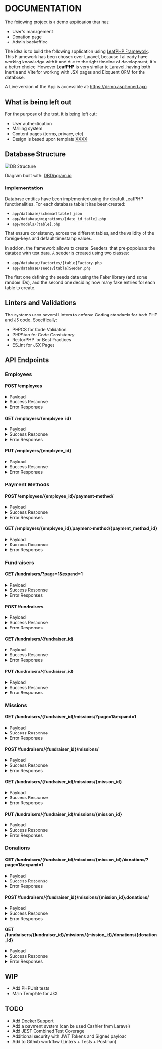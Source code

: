 # DOCUMENTATION

The following project is a demo application that has:
* User's management
* Donation page
* Admin backoffice

The idea is to build the following application using 
[LeafPHP Framework](https://leafphp.dev/). This Framework has been chosen 
over Laravel, because I already have working knowledge with it and due to 
the tight timeline of development, it's a better choice. However 
**LeafPHP** is very similar to Laravel, having both Inertia 
and Vite for working with JSX pages and Eloquent ORM for the database.

A Live version of the App is accessible at: https://demo.asplanned.app
## What is being left out

For the purpose of the test, it is being left out:

* User authentication
* Mailing system
* Content pages (terms, privacy, etc)
* Design is based upon template [XXXX]()

## Database Structure

![DB Structure](assets/images/ACME-DB-Structure.png)

Diagram built with: [DBDiagram.io](https://dbdiagram.io/)


### Implementation

Database entities have been implemented using the deafult LeafPHP 
functionalities. For each database table it has been created:

* `app/database/schema/[table].json`
* `app/database/migrations/[date_id_table].php`
* `app/models/[table].php`

That ensure consistency across the different tables, and the validity
of the foreign-keys and default timestamp values.

In addion, the framework allows to create 'Seeders' that pre-popoluate
the databse with test data. A seeder is created using two classes:

* `app/database/factories/[table]Factory.php`
* `app/database/seeds/[table]Seeder.php`

The first one defining the seeds data using the Faker library (and some
random IDs), and the second one deciding how many fake entries for each
table to create.

## Linters and Validations

The systems uses several Linters to enforce Coding standards for both
PHP and JS code. Specifically:

* PHPCS for Code Validation
* PHPStan for Code Consistency
* RectorPHP for Best Practices
* ESLint for JSX Pages


## API Endpoints

### Employees

#### POST /employees

<details>
    <summary>Payload</summary>

```json
{
  "username": "test.foo",
  "email": "test.foo@example.org",
  "first_name": "Test",
  "last_name": "Food",
  "role": "Software Developer",
  "department": "IT"
}
```
</details>

<details>
    <summary>Success Response</summary>

```json
{
  "id": 1,
  "username": "test.foo",
  "email": "test.foo@example.org",
  "first_name": "Test",
  "last_name": "Food",
  "role": "Software Developer",
  "department": "IT",
  "created_at": "2024-06-17T21:58:00.000000Z",
  "updated_at": "2024-06-17T21:58:36.000000Z"
}
```
</details>

<details>
    <summary>Error Responses</summary>

- 406 Not valid data
- 422 Missing mandatory field
- 500 Exception
</details>

#### GET /employees/{employee_id}

<details>
    <summary>Payload</summary>

```
No payload
```
</details>

<details>
    <summary>Success Response</summary>

```json
{
  "id": 1,
  "username": "test.foo",
  "email": "test.foo@example.org",
  "first_name": "Test",
  "last_name": "Food",
  "role": "7VkIem3Tpi",
  "department": "xs7eJHLqoH",
  "created_at": "2024-06-17T21:58:00.000000Z",
  "updated_at": "2024-06-17T21:58:36.000000Z"
}
```
</details>

<details>
    <summary>Error Responses</summary>

- 404 Not found
- 406 Not valid data
- 422 Missing mandatory field
- 500 Exception
</details>

#### PUT /employees/{employee_id}

<details>
    <summary>Payload</summary>

```json
{
  "username": "updated.foo",
  "email": "updated.foo@example.org",
  "first_name": "Updated",
  "last_name": "Foo",
  "role": "Senior Developer",
  "department": "Engineering"
}
```
</details>

<details>
    <summary>Success Response</summary>

```
204 No Content
```
</details>

<details>
    <summary>Error Responses</summary>

- 404 Not found
- 406 Not valid data
- 422 Missing mandatory field
- 500 Exception
</details>

### Payment Methods


#### POST /employees/{employee_id}/payment-method/

<details>
    <summary>Payload</summary>

```json
{
  "type": "credit_card",
  "cc_number": "4111111111111111",
  "cc_ccv": "123",
  "expiration_month": "12",
  "expiration_year": "2025"
}
```
</details>

<details>
    <summary>Success Response</summary>

```json
{
  "id": 1,
  "employee_id": 1,
  "type": "credit_card",
  "cc_number": "4111111111111111",
  "cc_ccv": "123",
  "expiration_month": "12",
  "expiration_year": "2025",
  "created_at": "2024-06-17T21:58:00.000000Z",
  "updated_at": "2024-06-17T21:58:36.000000Z"
}
```
</details>

<details>
    <summary>Error Responses</summary>

- 406 Not valid data
- 422 Missing mandatory field
- 500 Exception
</details>

#### GET /employees/{employee_id}/payment-method/{payment_method_id}

<details>
    <summary>Payload</summary>

```
No payload
```
</details>

<details>
    <summary>Success Response</summary>

```json
{
  "id": 1,
  "employee_id": 1,
  "type": "credit_card",
  "cc_number": "4111111111111111",
  "cc_ccv": "123",
  "expiration_month": "12",
  "expiration_year": "2025",
  "created_at": "2024-06-17T21:58:00.000000Z",
  "updated_at": "2024-06-17T21:58:36.000000Z"
}
```
</details>

<details>
    <summary>Error Responses</summary>

- 404 Not found
- 406 Not valid data
- 422 Missing mandatory field
- 500 Exception
</details>

### Fundraisers


#### GET /fundraisers/?page=1&expand=1

<details>
    <summary>Payload</summary>

```
No payload
```

</details>

<details>
    <summary>Success Response</summary>

```json
{
  "fundraisers": [
    {
      "id": 2,
      "employee_id": 1,
      "name": "Test Fundraiser",
      "website": "https://www.testwebsite.com",
      "description": "This is a Test Fundraiser inserted from API",
      "goal_amount": 3000,
      "goal_currency": "EUR",
      "goal_end_date": "2024-12-31T00:00:00.000000Z",
      "created_at": "2024-06-17T21:58:37.000000Z",
      "updated_at": "2024-06-17T21:58:37.000000Z"
    },
    {
      "id": 1,
      "employee_id": 1,
      "name": "Test Change name 1",
      "website": "https://www.test.foo",
      "description": "Random Description change for Fundraiser",
      "goal_amount": 10000,
      "goal_currency": "USD",
      "goal_end_date": "2025-05-19T23:30:27.000000Z",
      "created_at": "2024-06-17T21:58:01.000000Z",
      "updated_at": "2024-06-17T21:58:37.000000Z"
    }
  ],
  "_collections": {
    "employees": {
      "1": {
        "id": 1,
        "username": "test.foo",
        "email": "test.foo@example.org",
        "first_name": "Test",
        "last_name": "Food",
        "role": "7VkIem3Tpi",
        "department": "xs7eJHLqoH",
        "created_at": "2024-06-17T21:58:00.000000Z",
        "updated_at": "2024-06-17T21:58:36.000000Z"
      }
    }
  },
  "_pages": {
    "current": 1,
    "total": 1
  }
}
```

</details>

<details>
    <summary>Error Responses</summary>

- 404 Not found
```json
{
  "fundraisers": [],
  "_collections": [],
  "_pages": {
    "current": 5,
    "total": 1
  }
}
```
- 406 Not valid data
- 422 Missing mandatory field
- 500 Exception

</details>

#### POST /fundraisers

<details>
    <summary>Payload</summary>

```json
{
  "employee_id": 1,
  "name": "Test Fundraiser",
  "website": "https://www.testwebsite.com",
  "description": "This is a Test Fundraiser inserted from API",
  "goal_amount": 3000,
  "goal_currency": "EUR",
  "goal_end_date": "2024-12-31T00:00:00.01Z"
}
```

</details>

<details>
    <summary>Success Response</summary>

```json
{
  "employee_id": 1,
  "name": "Test Fundraiser",
  "website": "https://www.testwebsite.com",
  "description": "This is a Test Fundraiser inserted from API",
  "goal_amount": 3000,
  "goal_currency": "EUR",
  "goal_end_date": "2024-12-31T00:00:00.000000Z",
  "updated_at": "2024-06-17T22:08:17.000000Z",
  "created_at": "2024-06-17T22:08:17.000000Z",
  "id": 3
}
```

</details>

<details>
    <summary>Error Responses</summary>

- 406 Not valid data
- 422 Missing mandatory field
- 500 Exception

</details>

#### GET /fundraisers/{fundraiser_id}

<details>
    <summary>Payload</summary>

```
No payload

```

</details>

<details>
    <summary>Success Response</summary>

```json
{
  "id": 1,
  "employee_id": 2,
  "name": "Keeling, Balistreri and Conn",
  "website": "https://www.farrell.com",
  "description": "Adipisci quidem ducimus beatae aut consequatur totam autem. Voluptatem et architecto nihil rerum accusamus. Esse architecto atque quia.",
  "goal_amount": 13705,
  "goal_currency": "EUR",
  "goal_end_date": "2025-05-22T23:34:30.000000Z",
  "created_at": "2024-06-17T14:54:31.000000Z",
  "updated_at": "2024-06-17T14:54:31.000000Z"
}
```

</details>

<details>
    <summary>Error Responses</summary>

- 404 Not found
- 406 Not valid data
- 422 Missing mandatory field
- 500 Exception

</details>

#### PUT /fundraisers/{fundraiser_id}

<details>
    <summary>Payload</summary>

```json
{
  "name": "Updated Fundraiser",
  "website": "https://www.updatedwebsite.com",
  "description": "Updated description",
  "goal_amount": 5000,
  "goal_currency": "USD",
  "goal_end_date": "2025-12-31T00:00:00.01Z"
}
```

</details>

<details>
    <summary>Success Response</summary>

```
204 No Content
```

</details>

<details>
    <summary>Error Responses</summary>

- 404 Not found
- 406 Not valid data
- 422 Missing mandatory field
- 500 Exception
</details>

### Missions


#### GET /fundraisers/{fundraiser_id}/missions/?page=1&expand=1

<details>
    <summary>Payload</summary>

```
No payload
```

</details>

<details>
    <summary>Success Response</summary>

```json
{
  "missions": [
    {
      "id": 2,
      "employee_id": 1,
      "fundraiser_id": 1,
      "name": "Test Mission",
      "website": "https://www.testwebsite.com",
      "description": "This is a Test Mission inserted from API",
      "goal_amount": 3000,
      "goal_currency": "EUR",
      "goal_end_date": "2024-12-31T00:00:00.000000Z",
      "created_at": "2024-06-17T21:58:37.000000Z",
      "updated_at": "2024-06-17T21:58:37.000000Z"
    },
    {
      "id": 1,
      "employee_id": 1,
      "fundraiser_id": 1,
      "name": "Test Change name 1",
      "website": "https://www.test.foo",
      "description": "Random Description change for Mission",
      "goal_amount": 10000,
      "goal_currency": "USD",
      "goal_end_date": "2025-05-19T23:30:27.000000Z",
      "created_at": "2024-06-17T21:58:01.000000Z",
      "updated_at": "2024-06-17T21:58:37.000000Z"
    }
  ],
  "_collections": {
    "employees": {
      "1": {
        "id": 1,
        "username": "test.foo",
        "email": "test.foo@example.org",
        "first_name": "Test",
        "last_name": "Food",
        "role": "7VkIem3Tpi",
        "department": "xs7eJHLqoH",
        "created_at": "2024-06-17T21:58:00.000000Z",
        "updated_at": "2024-06-17T21:58:36.000000Z"
      }
    },
    "fundraisers": {
      "1": {
        "id": 1,
        "employee_id": 1,
        "name": "Test Fundraiser",
        "website": "https://www.testwebsite.com",
        "description": "This is a Test Fundraiser inserted from API",
        "goal_amount": 3000,
        "goal_currency": "EUR",
        "goal_end_date": "2024-12-31T00:00:00.000000Z",
        "created_at": "2024-06-17T21:58:01.000000Z",
        "updated_at": "2024-06-17T21:58:37.000000Z"
      }
    }
  },
  "_pages": {
    "current": 1,
    "total": 1
  }
}
```

</details>

<details>
    <summary>Error Responses</summary>

- 404 Not found
```json
{
  "missions": [],
  "_collections": [],
  "_pages": {
    "current": 5,
    "total": 1
  }
}
```
- 406 Not valid data
- 422 Missing mandatory field
- 500 Exception

</details>

#### POST /fundraisers/{fundraiser_id}/missions/

<details>
    <summary>Payload</summary>

```json
{
  "employee_id": 1,
  "name": "Test Mission",
  "website": "https://www.testwebsite.com",
  "description": "This is a Test Mission inserted from API",
  "goal_amount": 3000,
  "goal_currency": "EUR",
  "goal_end_date": "2024-12-31T00:00:00.01Z"
}
```

</details>

<details>
    <summary>Success Response</summary>

```json
{
  "employee_id": 1,
  "fundraiser_id": 1,
  "name": "Test Mission",
  "website": "https://www.testwebsite.com",
  "description": "This is a Test Mission inserted from API",
  "goal_amount": 3000,
  "goal_currency": "EUR",
  "goal_end_date": "2024-12-31T00:00:00.000000Z",
  "updated_at": "2024-06-17T22:08:17.000000Z",
  "created_at": "2024-06-17T22:08:17.000000Z",
  "id": 3
}
```

</details>

<details>
    <summary>Error Responses</summary>

- 406 Not valid data
- 422 Missing mandatory field
- 500 Exception

</details>

#### GET /fundraisers/{fundraiser_id}/missions/{mission_id}

<details>
    <summary>Payload</summary>

```
No payload
```

</details>

<details>
    <summary>Success Response</summary>

```json
{
  "id": 1,
  "employee_id": 2,
  "fundraiser_id": 1,
  "name": "Keeling, Balistreri and Conn",
  "website": "https://www.farrell.com",
  "description": "Adipisci quidem ducimus beatae aut consequatur totam autem. Voluptatem et architecto nihil rerum accusamus. Esse architecto atque quia.",
  "goal_amount": 13705,
  "goal_currency": "EUR",
  "goal_end_date": "2025-05-22T23:34:30.000000Z",
  "created_at": "2024-06-17T14:54:31.000000Z",
  "updated_at": "2024-06-17T14:54:31.000000Z"
}
```

</details>

<details>
    <summary>Error Responses</summary>

- 404 Not found
- 406 Not valid data
- 422 Missing mandatory field
- 500 Exception

</details>

#### PUT /fundraisers/{fundraiser_id}/missions/{mission_id}

<details>
    <summary>Payload</summary>

```json
{
  "name": "Updated Mission",
  "website": "https://www.updatedwebsite.com",
  "description": "Updated description",
  "goal_amount": 5000,
  "goal_currency": "USD",
  "goal_end_date": "2025-12-31T00:00:00.01Z"
}
```

</details>

<details>
    <summary>Success Response</summary>

```
204 No Content
```

</details>

<details>
    <summary>Error Responses</summary>

- 404 Not found
- 406 Not valid data
- 422 Missing mandatory field
- 500 Exception

</details>

### Donations

#### GET /fundraisers/{fundraiser_id}/missions/{mission_id}/donations/?page=1&expand=1

<details>
    <summary>Payload</summary>

```
No payload
```

</details>

<details>
    <summary>Success Response</summary>

```json
{
  "donations": [
    {
      "id": 2,
      "employee_id": 1,
      "mission_id": 1,
      "payment_method_id": 1,
      "amount": 15,
      "currency": "EUR",
      "created_at": "2024-06-17T21:58:37.000000Z",
      "updated_at": "2024-06-17T21:58:37.000000Z"
    },
    {
      "id": 1,
      "employee_id": 1,
      "mission_id": 1,
      "payment_method_id": 1,
      "amount": 20,
      "currency": "USD",
      "created_at": "2024-06-17T21:58:01.000000Z",
      "updated_at": "2024-06-17T21:58:37.000000Z"
    }
  ],
  "_collections": {
    "employees": {
      "1": {
        "id": 1,
        "username": "test.foo",
        "email": "test.foo@example.org",
        "first_name": "Test",
        "last_name": "Food",
        "role": "7VkIem3Tpi",
        "department": "xs7eJHLqoH",
        "created_at": "2024-06-17T21:58:00.000000Z",
        "updated_at": "2024-06-17T21:58:36.000000Z"
      }
    },
    "fundraisers": {
      "1": {
        "id": 1,
        "employee_id": 1,
        "name": "Test Fundraiser",
        "website": "https://www.testwebsite.com",
        "description": "This is a Test Fundraiser inserted from API",
        "goal_amount": 3000,
        "goal_currency": "EUR",
        "goal_end_date": "2024-12-31T00:00:00.000000Z",
        "created_at": "2024-06-17T21:58:01.000000Z",
        "updated_at": "2024-06-17T21:58:37.000000Z"
      }
    },
    "missions": {
      "1": {
        "id": 1,
        "employee_id": 1,
        "fundraiser_id": 1,
        "name": "Test Mission",
        "website": "https://www.testwebsite.com",
        "description": "This is a Test Mission inserted from API",
        "goal_amount": 3000,
        "goal_currency": "EUR",
        "goal_end_date": "2024-12-31T00:00:00.000000Z",
        "created_at": "2024-06-17T21:58:01.000000Z",
        "updated_at": "2024-06-17T21:58:37.000000Z"
      }
    }
  },
  "_pages": {
    "current": 1,
    "total": 1
  }
}
```

</details>

<details>
    <summary>Error Responses</summary>

- 404 Not found
```json
{
  "donations": [],
  "_collections": [],
  "_pages": {
    "current": "5",
    "total": 1
  }
}
```
- 406 Not valid data
- 422 Missing mandatory field
- 500 Exception

</details>

#### POST /fundraisers/{fundraiser_id}/missions/{mission_id}/donations/

<details>
    <summary>Payload</summary>

```json
{
  "employee_id": 2,
  "payment_method_id": 1,
  "amount": 15,
  "currency": "EUR"
}
```

</details>

<details>
    <summary>Success Response</summary>

```json
{
  "employee_id": 2,
  "mission_id": 1,
  "payment_method_id": 1,
  "amount": 15,
  "currency": "EUR",
  "updated_at": "2024-06-17T22:08:17.000000Z",
  "created_at": "2024-06-17T22:08:17.000000Z",
  "id": 3
}
```

</details>

<details>
    <summary>Error Responses</summary>

- 406 Not valid data
- 422 Missing mandatory field
- 500 Exception

</details>

#### GET /fundraisers/{fundraiser_id}/missions/{mission_id}/donations/{donation_id}

<details>
    <summary>Payload</summary>

```
No payload
```

</details>

<details>
    <summary>Success Response</summary>

```json
{
  "id": 1,
  "employee_id": 2,
  "mission_id": 1,
  "payment_method_id": 1,
  "amount": 15,
  "currency": "EUR",
  "created_at": "2024-06-17T14:54:31.000000Z",
  "updated_at": "2024-06-17T14:54:31.000000Z"
}
```

</details>

<details>
    <summary>Error Responses</summary>

- 404 Not found
- 406 Not valid data
- 422 Missing mandatory field
- 500 Exception

</details>

## WIP

- Add PHPUnit tests
- Main Template for JSX

## TODO

* Add [Docker Support](https://leafphp.dev/docs/introduction/docker.html)
* Add a payment system (can be used [Cashier](https://laravel.com/docs/11.x/billing) from Laravel)
* Add JEST Combined Test Coverage
* Additional security with JWT Tokens and Signed payload
* Add to Github workflow (Linters + Tests + Postman)

